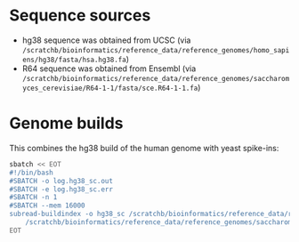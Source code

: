 # Sequence sources

- hg38 sequence was obtained from UCSC (via `/scratchb/bioinformatics/reference_data/reference_genomes/homo_sapiens/hg38/fasta/hsa.hg38.fa`)
- R64 sequence was obtained from Ensembl (via `/scratchb/bioinformatics/reference_data/reference_genomes/saccharomyces_cerevisiae/R64-1-1/fasta/sce.R64-1-1.fa`)

# Genome builds

This combines the hg38 build of the human genome with yeast spike-ins:

```sh
sbatch << EOT
#!/bin/bash
#SBATCH -o log.hg38_sc.out
#SBATCH -e log.hg38_sc.err
#SBATCH -n 1
#SBATCH --mem 16000
subread-buildindex -o hg38_sc /scratchb/bioinformatics/reference_data/reference_genomes/homo_sapiens/hg38/fasta/hsa.hg38.fa \
    /scratchb/bioinformatics/reference_data/reference_genomes/saccharomyces_cerevisiae/R64-1-1/fasta/sce.R64-1-1.fa
EOT
```
